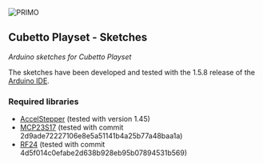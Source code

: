 ![PRIMO](http://www.primo.io/images/logo.png)

## Cubetto Playset - Sketches
*Arduino sketches for Cubetto Playset*

The sketches have been developed and tested with the 1.5.8 release of the [Arduino IDE](http://arduino.cc/en/Main/Software).

### Required libraries

- [AccelStepper](http://www.airspayce.com/mikem/arduino/AccelStepper/) (tested with version 1.45)
- [MCP23S17](https://github.com/MajenkoLibraries/MCP23S17) (tested with commit 2d9ade72227106e8e5a51141b4a25b77a48baa1a)
- [RF24](https://github.com/tmrh20/RF24) (tested with commit 4d5f014c0efabe2d638b928eb95b07894531b569)

